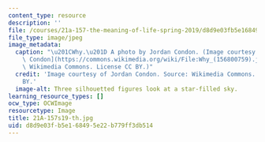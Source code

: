 ```yaml
---
content_type: resource
description: ''
file: /courses/21a-157-the-meaning-of-life-spring-2019/d8d9e03fb5e168495e22b779ff3db514_21A-157s19-th.jpg
file_type: image/jpeg
image_metadata:
  caption: "\u201CWhy.\u201D A photo by Jordan Condon. (Image courtesy of [Jordan\
    \ Condon](https://commons.wikimedia.org/wiki/File:Why_(156800759).jpeg). Source:\
    \ Wikimedia Commons. License CC BY.)"
  credit: 'Image courtesy of Jordan Condon. Source: Wikimedia Commons. License CC
    BY.'
  image-alt: Three silhouetted figures look at a star-filled sky.
learning_resource_types: []
ocw_type: OCWImage
resourcetype: Image
title: 21A-157s19-th.jpg
uid: d8d9e03f-b5e1-6849-5e22-b779ff3db514
---
```

